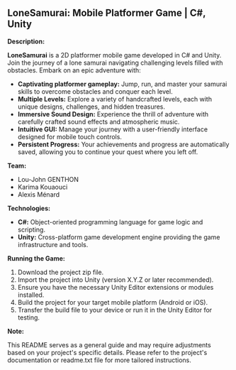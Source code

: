 ## LoneSamurai: Mobile Platformer Game | C#, Unity

**Description:**

**LoneSamurai** is a 2D platformer mobile game developed in C# and Unity. Join the journey of a lone samurai navigating challenging levels filled with obstacles. Embark on an epic adventure with:

- **Captivating platformer gameplay:** Jump, run, and master your samurai skills to overcome obstacles and conquer each level.
- **Multiple Levels:** Explore a variety of handcrafted levels, each with unique designs, challenges, and hidden treasures.
- **Immersive Sound Design:** Experience the thrill of adventure with carefully crafted sound effects and atmospheric music.
- **Intuitive GUI:** Manage your journey with a user-friendly interface designed for mobile touch controls.
- **Persistent Progress:** Your achievements and progress are automatically saved, allowing you to continue your quest where you left off.

**Team:**

* Lou-John GENTHON
* Karima Kouaouci
* Alexis Ménard

**Technologies:**

* **C#:** Object-oriented programming language for game logic and scripting.
* **Unity:** Cross-platform game development engine providing the game infrastructure and tools.

**Running the Game:**

1. Download the project zip file.
2. Import the project into Unity (version X.Y.Z or later recommended).
3. Ensure you have the necessary Unity Editor extensions or modules installed.
4. Build the project for your target mobile platform (Android or iOS).
5. Transfer the build file to your device or run it in the Unity Editor for testing.

**Note:**

This README serves as a general guide and may require adjustments based on your project's specific details. Please refer to the project's documentation or readme.txt file for more tailored instructions.
